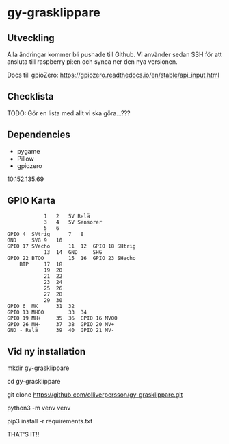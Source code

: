 # gy-grasklippare

## Utveckling
Alla ändringar kommer bli pushade till Github. Vi använder sedan SSH för att ansluta till raspberry pi:en och synca ner den nya versionen. 

Docs till gpioZero:
https://gpiozero.readthedocs.io/en/stable/api_input.html

## Checklista

TODO: Gör en lista med allt vi ska göra...???

## Dependencies

* pygame
* Pillow
* gpiozero

10.152.135.69

## GPIO Karta

				1	2	5V Relä
				3	4	5V Sensorer
				5	6	
	GPIO 4	SVtrig		7	8	
	GND		SVG	9	10	
	GPIO 17	SVecho		11	12	GPIO 18 SHtrig
				13	14	GND		SHG
	GPIO 22	BTOO		15	16	GPIO 23 SHecho
		BTP		17	18	
				19	20	
				21	22	
				23	24	
				25	26	
				27	28	
				29	30	
	GPIO 6	MK		31	32	
	GPIO 13	MHOO		33	34	
	GPIO 19	MH+		35	36	GPIO 16 MVOO
	GPIO 26	MH-		37	38	GPIO 20 MV+
	GND - Relä 		39	40	GPIO 21 MV-

## Vid ny installation

mkdir gy-grasklippare

cd gy-grasklippare

git clone https://github.com/olliverpersson/gy-grasklippare.git

python3 -m venv venv

pip3 install -r requirements.txt

THAT'S IT!!

